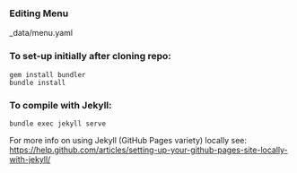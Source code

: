 
### Editing Menu
_data/menu.yaml

### To set-up initially after cloning repo:

```
gem install bundler
bundle install
```

### To compile with Jekyll:

```
bundle exec jekyll serve
```

For more info on using Jekyll (GitHub Pages variety) locally see: https://help.github.com/articles/setting-up-your-github-pages-site-locally-with-jekyll/